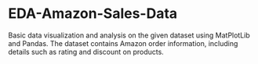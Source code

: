 # EDA-Amazon-Sales-Data
Basic data visualization and analysis on the given dataset using MatPlotLib and Pandas. The dataset contains Amazon order information, including details such as rating and discount on products.
